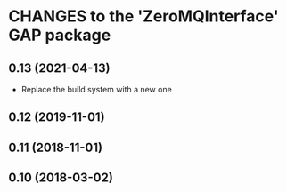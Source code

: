 # CHANGES to the 'ZeroMQInterface' GAP package

## 0.13 (2021-04-13)

  - Replace the build system with a new one

## 0.12 (2019-11-01)


## 0.11 (2018-11-01)


## 0.10 (2018-03-02)

